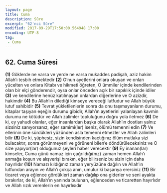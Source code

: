 ```yaml
---
layout: page
title: Cuma
description: Sûre
excerpt: "62'nci Sûre"
modified: 2017-09-29T17:50:00.564948 17:00
encoding: UTF-8
tag: 
 - Cuma
---
```


## 62. Cuma Sûresi

**(1)** Göklerde ne varsa ve yerde ne varsa mukaddes padişah, aziz hakim Allah’ı tesbih etmektedir
**(2)** O’nun ayetlerini onlara okuyan ve onları yücelten ve onlara Kitabı ve hikmeti öğreten, O ümmiler içinde kendilerinden olan bir elçi gönderendir, oysa onlar önceden açık bir sapıklık içinde idiler
**(3)** ve kendilerine henüz katılmayan onlardan diğerlerine ve O azizdir, hakimdir
**(4)** Bu Allah’ın dilediği kimseye vereceği lutfudur ve Allah büyük lutuf sahibidir
**(5)** Tevrat yükletilenlerin sonra da onu taşımayanların durumu, kitaplar taşıyan eşeğin durumu gibidir, Allah’ın ayetlerini yalanlayan kavmin durumu ne kötüdür ve Allah zalimler topluluğunu doğru yola iletmez
**(6)** De ki, ey yahudi olanlar, eğer insanlardan başka olarak Allah’ın dostları yalnız sizsiniz sanıyorsanız, eğer samimi(ler) iseniz, ölümü temenni edin
**(7)** Ve ellerinin öne sürdükleri yüzünden asla temenni etmezler ve Allah zalimleri bilir
**(8)** De ki, şüphesiz, sizin kendisinden kaçtığınız ölüm mutlaka sizi bulacaktır, sonra görünmeyeni ve görüneni bilen’e döndürüleceksiniz ve O size yapıyor(lar) olduğunuz şeyleri haber verecektir 
**(9)** Ey inanan(lar) kimseler, Cuma günü namaz için çağrıldığı(nız) zaman hemen Allah’ı anmağa koşun ve alışverişi bırakın, eğer bilirseniz bu sizin için daha hayırlıdır 
**(10)** Namazı kıldığınız zaman yeryüzüne dağılın ve Allah’ın lutfundan arayın ve Allah’ı çokça anın, umulur ki başarıya erersiniz
**(11)** Bir ticaret veya eğlence gördükleri zaman dağılıp ona giderler ve seni ayakta bırakırlar, de ki, Allah’ın yanında bulunan, eğlenceden ve ticaretten hayırlıdır ve Allah rızık verenlerin en hayırlısıdır
